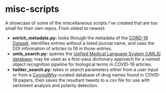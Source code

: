 # misc-scripts
A showcase of some of the miscellaneous scripts I've created that are too small for their own repos. From oldest to newest:

  - **enrich_metadata.py:** looks through the metadata of the [CORD-19 Dataset](https://www.kaggle.com/allen-institute-for-ai/CORD-19-research-challenge), identifies entries without a listed journal name, and uses the DOI information of articles to fill in those entries.
  - **umls_search.py:** queries the [Unified Medical Language System (UMLS) database](https://www.nlm.nih.gov/research/umls/index.html); may be used as a first-pass dictionary approach for a named object recognition pipeline for biological terms in COVID-19 articles.
  - **twitter_search.py:** takes in search parameters either from a user input or from a [CoronaWhy](coronawhy.org)-curated database of drug names found in COVID-19 papers, then saves the resultant tweets to a csv file for use with sentiment analysis and polarity detection. 
